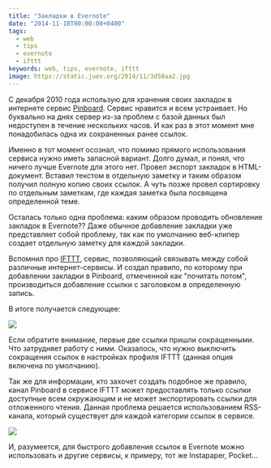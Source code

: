 ```yaml
---
title: "Закладки в Evernote"
date: "2014-11-18T00:00:00+0400"
tags:
  - web
  - tips
  - evernote
  - ifttt
keywords: web, tips, evernote, ifttt
image: https://static.juev.org/2014/11/3d58aa2.jpg
---
```

С декабря 2010 года использую для хранения своих закладок в интернете сервис [Pinboard](https://pinboard.in). Сервис нравится и всем устраивает. Но буквально на днях сервер из-за проблем с базой данных был недоступен в течение нескольких часов. И как раз в этот момент мне понадобилась одна их сохраненных ранее ссылок.

Именно в тот момент осознал, что помимо прямого использования сервиса нужно иметь запасной вариант. Долго думал, и понял, что ничего лучше Evernote для этого нет. Провел экспорт закладок в HTML-документ. Вставил текстом в отдельную заметку и таким образом получил полную копию своих ссылок. А чуть позже провел сортировку по отдельным заметкам, где каждая заметка была посвящена определенной теме.

Осталась только одна проблема: каким образом проводить обновление закладок в Evernote?? Даже обычное добавление закладки уже представляет собой проблему, так как по умолчанию веб-клипер создает отдельную заметку для каждой закладки.

Вспомнил про [IFTTT](https://ifttt.com), сервис, позволяющий связывать между собой различные интернет-сервисы. И создал правило, по которому при добавлении закладки в Pinboard, отмеченной как "почитать потом", производиться добавление ссылки с заголовком в определенную запись.

В итоге получается следующее:

![](https://static.juev.org/2014/11/Evernote-Bookmarks.png)

Если обратите внимание, первые две ссылки пришли сокращенными. Что затрудняет работу с ними. Оказалось, что нужно выключить сокращения ссылок в настройках профиля IFTTT (данная опция включена по умолчанию).

Так же для информации, кто захочет создать подобное же правило, канал Pinboard в сервисе IFTTT может предоставлять только ссылки доступные всем окружающим и не может экспортировать ссылки для отложенного чтения. Данная проблема решается использованием RSS-канала, который существует для каждой категории ссылок в сервисе.

![](https://static.juev.org/2014/11/ifttt-1.jpg)

И, разумеется, для быстрого добавления ссылок в Evernote можно использовать и другие сервисы, к примеру, тот же Instapaper, Pocket…
